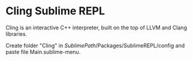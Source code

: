 Cling Sublime REPL
================

Cling is an interactive C++ interpreter, built on the top of LLVM and Clang libraries.

Create folder "Cling" in $SublimePath$/Packages/SublimeREPL/config and paste file Main.sublime-menu.

